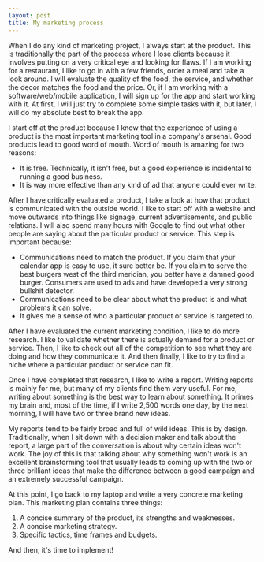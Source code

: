 ```yaml
---
layout: post
title: My marketing process
---
```


When I do any kind of marketing project, I always start at the product. This is traditionally the part of the process where I lose clients because it involves putting on a very critical eye and looking for flaws. If I am working for a restaurant, I like to go in with a few friends, order a meal and take a look around. I will evaluate the quality of the food, the service, and whether the decor matches the food and the price. Or, if I am working with a software/web/mobile application, I will sign up for the app and start working with it. At first, I will just try to complete some simple tasks with it, but later, I will do my absolute best to break the app.

I start off at the product because I know that the experience of using a product is the most important marketing tool in a company's arsenal. Good products lead to good word of mouth. Word of mouth is amazing for two reasons:

* It is free. Technically, it isn't free, but a good experience is incidental to running a good business.
* It is way more effective than any kind of ad that anyone could ever write.

After I have critically evaluated a product, I take a look at how that product is communicated with the outside world. I like to start off with a website and move outwards into things like signage, current advertisements, and public relations. I will also spend many hours with Google to find out what other people are saying about the particular product or service. This step is important because:

* Communications need to match the product. If you claim that your calendar app is easy to use, it sure better be. If you claim to serve the best burgers west of the third meridian, you better have a damned good burger. Consumers are used to ads and have developed a very strong bullshit detector.
* Communications need to be clear about what the product is and what problems it can solve.
* It gives me a sense of who a particular product or service is targeted to.

After I have evaluated the current marketing condition, I like to do more research. I like to validate whether there is actually demand for a product or service. Then, I like to check out all of the competition to see what they are doing and how they communicate it. And then finally, I like to try to find a niche where a particular product or service can fit.

Once I have completed that research, I like to write a report. Writing reports is mainly for me, but many of my clients find them very useful. For me, writing about something is the best way to learn about something. It primes my brain and, most of the time, if I write 2,500 words one day, by the next morning, I will have two or three brand new ideas.

My reports tend to be fairly broad and full of wild ideas. This is by design. Traditionally, when I sit down with a decision maker and talk about the report, a large part of the conversation is about why certain ideas won't work. The joy of this is that talking about why something won't work is an excellent brainstorming tool that usually leads to coming up with the two or three brilliant ideas that make the difference between a good campaign and an extremely successful campaign.

At this point, I go back to my laptop and write a very concrete marketing plan. This marketing plan contains three things:

1. A concise summary of the product, its strengths and weaknesses.
2. A concise marketing strategy.
3. Specific tactics, time frames and budgets.

And then, it's time to implement!

